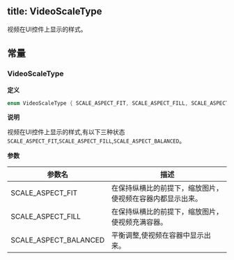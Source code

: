 title: VideoScaleType
---

视频在UI控件上显示的样式。

## 常量

### VideoScaleType

**定义**

```java
enum VideoScaleType { SCALE_ASPECT_FIT, SCALE_ASPECT_FILL, SCALE_ASPECT_BALANCED;}

```

**说明**

视频在UI控件上显示的样式,有以下三种状态`SCALE_ASPECT_FIT`,`SCALE_ASPECT_FILL`,`SCALE_ASPECT_BALANCED`。

**参数**

参数名 | 描述
--- | ---
SCALE_ASPECT_FIT | 在保持纵横比的前提下，缩放图片，使视频在容器内都显示出来。
SCALE_ASPECT_FILL | 在保持纵横比的前提下，缩放图片，使视频充满容器。
SCALE_ASPECT_BALANCED | 平衡调整,使视频在容器中显示出来。


